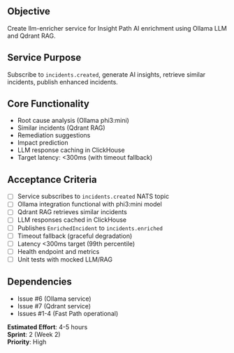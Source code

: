 ## Objective
Create llm-enricher service for Insight Path AI enrichment using Ollama LLM and Qdrant RAG.

## Service Purpose
Subscribe to `incidents.created`, generate AI insights, retrieve similar incidents, publish enhanced incidents.

## Core Functionality
- Root cause analysis (Ollama phi3:mini)
- Similar incidents (Qdrant RAG)
- Remediation suggestions
- Impact prediction
- LLM response caching in ClickHouse
- Target latency: <300ms (with timeout fallback)

## Acceptance Criteria
- [ ] Service subscribes to `incidents.created` NATS topic
- [ ] Ollama integration functional with phi3:mini model
- [ ] Qdrant RAG retrieves similar incidents
- [ ] LLM responses cached in ClickHouse
- [ ] Publishes `EnrichedIncident` to `incidents.enriched`
- [ ] Timeout fallback (graceful degradation)
- [ ] Latency <300ms target (99th percentile)
- [ ] Health endpoint and metrics
- [ ] Unit tests with mocked LLM/RAG

## Dependencies
- Issue #6 (Ollama service)
- Issue #7 (Qdrant service)
- Issues #1-4 (Fast Path operational)

**Estimated Effort**: 4-5 hours  
**Sprint**: 2 (Week 2)  
**Priority**: High
